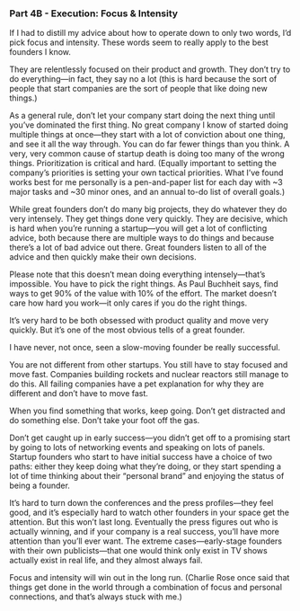 ### Part 4B -  Execution: Focus & Intensity

If I had to distill my advice about how to operate down to only two words, I’d pick focus and intensity. These words seem to really apply to the best founders I know.

They are relentlessly focused on their product and growth. They don’t try to do everything—in fact, they say no a lot \(this is hard because the sort of people that start companies are the sort of people that like doing new things.\)

As a general rule, don’t let your company start doing the next thing until you’ve dominated the first thing. No great company I know of started doing multiple things at once—they start with a lot of conviction about one thing, and see it all the way through. You can do far fewer things than you think. A very, very common cause of startup death is doing too many of the wrong things. Prioritization is critical and hard. \(Equally important to setting the company’s priorities is setting your own tactical priorities. What I’ve found works best for me personally is a pen-and-paper list for each day with ~3 major tasks and ~30 minor ones, and an annual to-do list of overall goals.\)

While great founders don’t do many big projects, they do whatever they do very intensely. They get things done very quickly. They are decisive, which is hard when you’re running a startup—you will get a lot of conflicting advice, both because there are multiple ways to do things and because there’s a lot of bad advice out there. Great founders listen to all of the advice and then quickly make their own decisions.

Please note that this doesn’t mean doing everything intensely—that’s impossible. You have to pick the right things. As Paul Buchheit says, find ways to get 90% of the value with 10% of the effort. The market doesn’t care how hard you work—it only cares if you do the right things.

It’s very hard to be both obsessed with product quality and move very quickly. But it’s one of the most obvious tells of a great founder.

I have never, not once, seen a slow-moving founder be really successful.

You are not different from other startups. You still have to stay focused and move fast. Companies building rockets and nuclear reactors still manage to do this. All failing companies have a pet explanation for why they are different and don’t have to move fast.

When you find something that works, keep going. Don’t get distracted and do something else. Don’t take your foot off the gas.

Don’t get caught up in early success—you didn’t get off to a promising start by going to lots of networking events and speaking on lots of panels. Startup founders who start to have initial success have a choice of two paths: either they keep doing what they’re doing, or they start spending a lot of time thinking about their “personal brand” and enjoying the status of being a founder.

It’s hard to turn down the conferences and the press profiles—they feel good, and it’s especially hard to watch other founders in your space get the attention. But this won’t last long. Eventually the press figures out who is actually winning, and if your company is a real success, you’ll have more attention than you’ll ever want. The extreme cases—early-stage founders with their own publicists—that one would think only exist in TV shows actually exist in real life, and they almost always fail.

Focus and intensity will win out in the long run. \(Charlie Rose once said that things get done in the world through a combination of focus and personal connections, and that’s always stuck with me.\)

